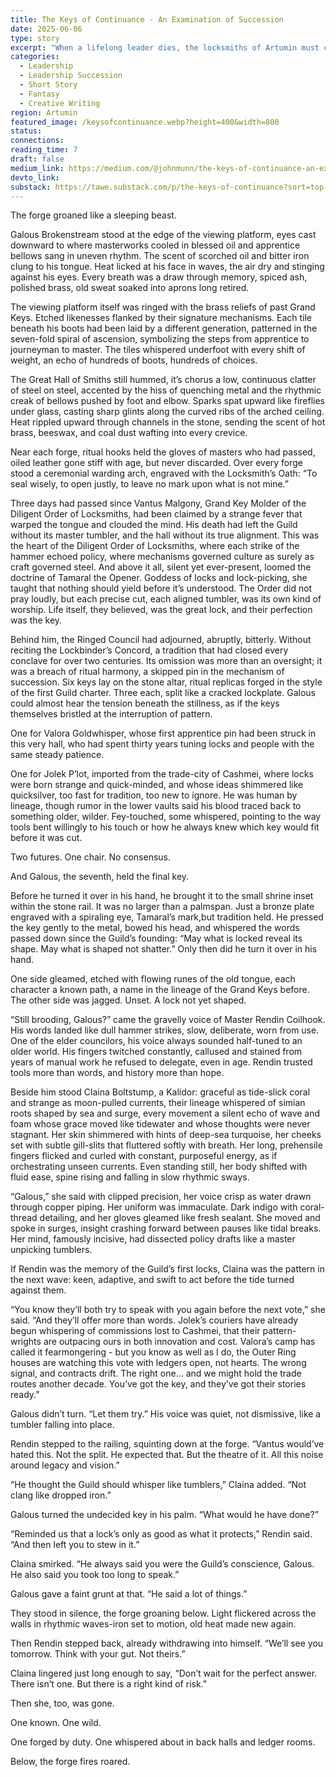 ```yaml
---
title: The Keys of Continuance - An Examination of Succession
date: 2025-06-06
type: story
excerpt: "When a lifelong leader dies, the locksmiths of Artumin must choose: tradition or transformation? A quiet battle of legacy and change"
categories:
  - Leadership
  - Leadership Succession
  - Short Story
  - Fantasy
  - Creative Writing
region: Artumin
featured_image: /keysofcontinuance.webp?height=400&width=800
status: 
connections: 
reading_time: 7
draft: false
medium_link: https://medium.com/@johnmunn/the-keys-of-continuance-an-examination-of-succession-11ff13be12eb
devto_link:
substack: https://tawe.substack.com/p/the-keys-of-continuance?sort=top
---
```


The forge groaned like a sleeping beast.

Galous Brokenstream stood at the edge of the viewing platform, eyes cast downward to where masterworks cooled in blessed oil and apprentice bellows sang in uneven rhythm. The scent of scorched oil and bitter iron clung to his tongue. Heat licked at his face in waves, the air dry and stinging against his eyes. Every breath was a draw through memory, spiced ash, polished brass, old sweat soaked into aprons long retired.

The viewing platform itself was ringed with the brass reliefs of past Grand Keys. Etched likenesses flanked by their signature mechanisms. Each tile beneath his boots had been laid by a different generation, patterned in the seven-fold spiral of ascension, symbolizing the steps from apprentice to journeyman to master. The tiles whispered underfoot with every shift of weight, an echo of hundreds of boots, hundreds of choices.

The Great Hall of Smiths still hummed, it’s chorus a low, continuous clatter of steel on steel, accented by the hiss of quenching metal and the rhythmic creak of bellows pushed by foot and elbow. Sparks spat upward like fireflies under glass, casting sharp glints along the curved ribs of the arched ceiling. Heat rippled upward through channels in the stone, sending the scent of hot brass, beeswax, and coal dust wafting into every crevice.

Near each forge, ritual hooks held the gloves of masters who had passed, oiled leather gone stiff with age, but never discarded. Over every forge stood a ceremonial warding arch, engraved with the Locksmith’s Oath: “To seal wisely, to open justly, to leave no mark upon what is not mine.”

Three days had passed since Vantus Malgony, Grand Key Molder of the Diligent Order of Locksmiths, had been claimed by a strange fever that warped the tongue and clouded the mind. His death had left the Guild without its master tumbler, and the hall without its true alignment. This was the heart of the Diligent Order of Locksmiths, where each strike of the hammer echoed policy, where mechanisms governed culture as surely as craft governed steel. And above it all, silent yet ever-present, loomed the doctrine of Tamaral the Opener. Goddess of locks and lock-picking, she taught that nothing should yield before it’s understood. The Order did not pray loudly, but each precise cut, each aligned tumbler, was its own kind of worship. Life itself, they believed, was the great lock, and their perfection was the key.

Behind him, the Ringed Council had adjourned, abruptly, bitterly. Without reciting the Lockbinder’s Concord, a tradition that had closed every conclave for over two centuries. Its omission was more than an oversight; it was a breach of ritual harmony, a skipped pin in the mechanism of succession. Six keys lay on the stone altar, ritual replicas forged in the style of the first Guild charter. Three each, split like a cracked lockplate. Galous could almost hear the tension beneath the stillness, as if the keys themselves bristled at the interruption of pattern.

One for Valora Goldwhisper, whose first apprentice pin had been struck in this very hall, who had spent thirty years tuning locks and people with the same steady patience.

One for Jolek P’lot, imported from the trade-city of Cashmei, where locks were born strange and quick-minded, and whose ideas shimmered like quicksilver, too fast for tradition, too new to ignore. He was human by lineage, though rumor in the lower vaults said his blood traced back to something older, wilder. Fey-touched, some whispered, pointing to the way tools bent willingly to his touch or how he always knew which key would fit before it was cut.

Two futures. One chair. No consensus.

And Galous, the seventh, held the final key.

Before he turned it over in his hand, he brought it to the small shrine inset within the stone rail. It was no larger than a palmspan. Just a bronze plate engraved with a spiraling eye, Tamaral’s mark,but tradition held. He pressed the key gently to the metal, bowed his head, and whispered the words passed down since the Guild’s founding: “May what is locked reveal its shape. May what is shaped not shatter.” Only then did he turn it over in his hand.

One side gleamed, etched with flowing runes of the old tongue, each character a known path, a name in the lineage of the Grand Keys before. The other side was jagged. Unset. A lock not yet shaped.

“Still brooding, Galous?” came the gravelly voice of Master Rendin Coilhook. His words landed like dull hammer strikes, slow, deliberate, worn from use. One of the elder councilors, his voice always sounded half-tuned to an older world. His fingers twitched constantly, callused and stained from years of manual work he refused to delegate, even in age. Rendin trusted tools more than words, and history more than hope.

Beside him stood Claina Boltstump, a Kalidor: graceful as tide-slick coral and strange as moon-pulled currents, their lineage whispered of simian roots shaped by sea and surge, every movement a silent echo of wave and foam whose grace moved like tidewater and whose thoughts were never stagnant. Her skin shimmered with hints of deep-sea turquoise, her cheeks set with subtle gill-slits that fluttered softly with breath. Her long, prehensile fingers flicked and curled with constant, purposeful energy, as if orchestrating unseen currents. Even standing still, her body shifted with fluid ease, spine rising and falling in slow rhythmic sways.

“Galous,” she said with clipped precision, her voice crisp as water drawn through copper piping. Her uniform was immaculate. Dark indigo with coral-thread detailing, and her gloves gleamed like fresh sealant. She moved and spoke in surges, insight crashing forward between pauses like tidal breaks. Her mind, famously incisive, had dissected policy drafts like a master unpicking tumblers.

If Rendin was the memory of the Guild’s first locks, Claina was the pattern in the next wave: keen, adaptive, and swift to act before the tide turned against them.

“You know they’ll both try to speak with you again before the next vote,” she said. “And they’ll offer more than words. Jolek’s couriers have already begun whispering of commissions lost to Cashmei, that their pattern-wrights are outpacing ours in both innovation and cost. Valora’s camp has called it fearmongering  -  but you know as well as I do, the Outer Ring houses are watching this vote with ledgers open, not hearts. The wrong signal, and contracts drift. The right one… and we might hold the trade routes another decade. You’ve got the key, and they’ve got their stories ready.”

Galous didn’t turn. “Let them try.” His voice was quiet, not dismissive, like a tumbler falling into place.

Rendin stepped to the railing, squinting down at the forge. “Vantus would’ve hated this. Not the split. He expected that. But the theatre of it. All this noise around legacy and vision.”

“He thought the Guild should whisper like tumblers,” Claina added. “Not clang like dropped iron.”

Galous turned the undecided key in his palm. “What would he have done?”

“Reminded us that a lock’s only as good as what it protects,” Rendin said.  
“And then left you to stew in it.”

Claina smirked. “He always said you were the Guild’s conscience, Galous. He also said you took too long to speak.”

Galous gave a faint grunt at that. “He said a lot of things.”

They stood in silence, the forge groaning below. Light flickered across the walls in rhythmic waves-iron set to motion, old heat made new again.

Then Rendin stepped back, already withdrawing into himself. “We’ll see you tomorrow. Think with your gut. Not theirs.”

Claina lingered just long enough to say, “Don’t wait for the perfect answer. There isn’t one. But there is a right kind of risk.”

Then she, too, was gone.

One known. One wild.

One forged by duty. One whispered about in back halls and ledger rooms.

Below, the forge fires roared.
